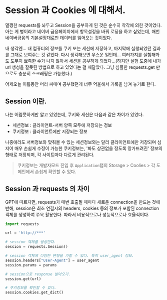 # Session 과 Cookies 에 대해서.

멀쩡한 requests를 놔두고 Session을 공부하게 된 것은 순수히 착각에 의한 것이었다. 아는 게 병이라고 네이버 금융페이지에서 항목설정을 바꿔 로딩을 하고 싶었는데, 매번 네이버금융의 기본설정대로만 데이터를 읽어오는 것이었다. 

내 생각엔... 내 컴퓨터의 정보를 쿠키 또는 세션에 저장하고, 마지막에 실행되었던 결과를 그대로 보여주는 것 같았다. 다시 생각해보면 우스운 일인데... 여러가지를 실험해봐도 도무지 뾰족한 수가 나지 않아서 세션을 공부하게 되었다...(하지만 실험 도중에 내가 url 생성을 잘못된 방법으로 하고 있었다는 걸 깨달았다. 그냥 심플한 requests.get 만으로도 충분히 스크래핑은 가능했다.)

어제오늘 이틀동안 머리 싸매며 공부했던게 너무 억울해서 기록을 남겨 놓기로 한다.

## Session 이란.
나는 어렴풋하게만 알고 있었는데, 쿠키와 세션은 다음과 같은 차이가 있었다. 
- 세션정보 : 클라이언트-서버 양쪽 모두에 저장되는 정보
- 쿠키정보 : 클라이언트에만 저장되는 정보

나중에라도 서버정보와 맞춰볼 수 있는 세션정보와는 달리 클라이언트에만 저장되며 심지어 매우 손쉽게 수정이 가능한 쿠키정보는, '봐도 상관없을 정도록 망가뜨려진' 정보의 형태로 저장되며, 각 사이트마다 다르게 관리된다. 
> 쿠키정보는 개발자모드 진입 후 `Application`탭의 Storage > Coolies > 각 도메인에서 손쉽게 확인할 수 있다.

## Session 과 requests 의 차이

GPT에 따르자면, requests가 매번 호출될 때마다 새로운 connection을 만드는 것에 반해, session은 최초 연결시의 headers, cookies 등의 정보가 포함된 connection 객체를 생성하여 쭈욱 활용한다. 따라서 비용적으로나 성능적으로나 효율적이다. 

```python
import requests

url = 'http://***'

# session 객체를 생성한다. 
session = requests.Session()

# session 객체에 다양한 변형을 가할 수 있다. 특히 user_agent 정보. 
session.headers["User-Agent"] = user_agent
session.params = params

# session으로 response 받아오기.
session.get(url)

# 쿠키정보를 확인할 수 있다. 
session.cookies.get_dict()
```